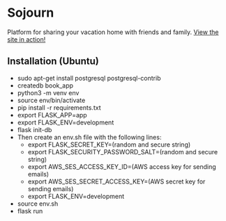 # Sojourn
Platform for sharing your vacation home with friends and family. [View the site in action!](https://sojourn.house)

## Installation (Ubuntu)
- sudo apt-get install postgresql postgresql-contrib
- createdb book_app
- python3 -m venv env
- source env/bin/activate
- pip install -r requirements.txt
- export FLASK_APP=app
- export FLASK_ENV=development
- flask init-db
- Then create an env.sh file with the following lines:
  - export FLASK_SECRET_KEY=(random and secure string)
  - export FLASK_SECURITY_PASSWORD_SALT=(random and secure string)
  - export AWS_SES_ACCESS_KEY_ID=(AWS access key for sending emails)
  - export AWS_SES_SECRET_ACCESS_KEY=(AWS secret key for sending emails)
  - export FLASK_ENV=development
- source env.sh
- flask run
